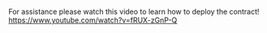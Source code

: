 For assistance please watch this video to learn how to deploy the contract!
https://www.youtube.com/watch?v=fRUX-zGnP-Q
